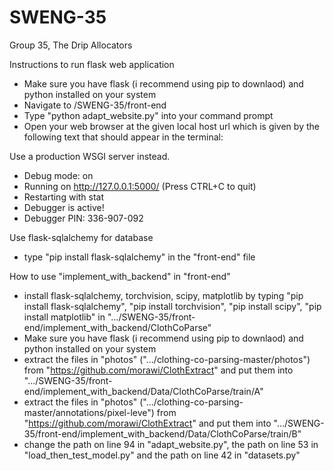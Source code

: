 # SWENG-35
Group 35, The Drip Allocators


Instructions  to run flask web application

- Make sure you have flask (i recommend using pip to downlaod) and python installed on your system
- Navigate to /SWENG-35/front-end
- Type "python adapt_website.py" into your command prompt
- Open your web browser at the given local host url which is given by the following text that should appear in the terminal:  

Use a production WSGI server instead.
 * Debug mode: on
 * Running on http://127.0.0.1:5000/ (Press CTRL+C to quit)
 * Restarting with stat
 * Debugger is active!
 * Debugger PIN: 336-907-092

Use flask-sqlalchemy for database
 - type "pip install flask-sqlalchemy" in the "front-end" file

How to use "implement_with_backend" in "front-end"
 - install flask-sqlalchemy, torchvision, scipy, matplotlib by typing
   "pip install flask-sqlalchemy",
   "pip install torchvision",
   "pip install scipy",
   "pip install matplotlib" in ".../SWENG-35/front-end/implement_with_backend/ClothCoParse"
 - Make sure you have flask (i recommend using pip to downlaod) and python installed on your system
 - extract the files in "photos" (".../clothing-co-parsing-master/photos") from "https://github.com/morawi/ClothExtract" and put them into ".../SWENG-35/front-end/implement_with_backend/Data/ClothCoParse/train/A"
 - extract the files in "photos" (".../clothing-co-parsing-master/annotations/pixel-leve") from "https://github.com/morawi/ClothExtract" and put them into ".../SWENG-35/front-end/implement_with_backend/Data/ClothCoParse/train/B"
 - change the path on line 94 in "adapt_website.py", 
   the path on line 53 in "load_then_test_model.py" and
   the path on line 42 in "datasets.py"